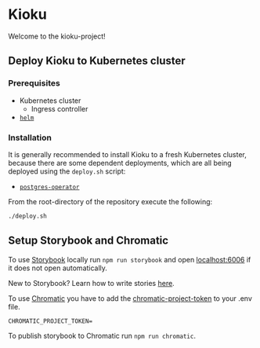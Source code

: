 # Kioku
Welcome to the kioku-project!

## Deploy Kioku to Kubernetes cluster

### Prerequisites
- Kubernetes cluster
    - Ingress controller
- [`helm`](https://helm.sh/)

### Installation

It is generally recommended to install Kioku to a fresh Kubernetes cluster, because there are some dependent deployments, which are all being deployed using the `deploy.sh` script:
- [`postgres-operator`](https://github.com/zalando/postgres-operator)

From the root-directory of the repository execute the following:

```bash
./deploy.sh
```

## Setup Storybook and Chromatic
 
To use [Storybook](https://storybook.js.org/) locally run `npm run storybook` and open [localhost:6006](http://localhost:6006) if it does not open automatically.
 
New to Storybook? Learn how to write stories [here](https://storybook.js.org/docs/react/writing-stories/introduction).
 
To use [Chromatic](https://www.chromatic.com/) you have to add the [chromatic-project-token](https://www.chromatic.com/manage?appId=63e354941aa15501d3467f88&view=configure) to your .env file. 

 ```
 CHROMATIC_PROJECT_TOKEN=
 ```
 
To publish storybook to Chromatic run `npm run chromatic`.

